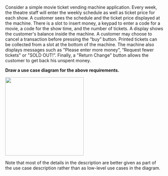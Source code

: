 <panel header="Q: Use case diagram for a ticket vending machine :two:">
<question has-input="false">

Consider a simple movie ticket vending machine application. Every week, the theatre staff will enter the weekly schedule as well as ticket price for each show.  A customer sees the schedule and the ticket price displayed at the machine. There is a slot to insert money, a keypad to enter a code for a movie, a code for the show time, and the number of tickets.  A display shows the customer's balance inside the machine.  A customer may choose to cancel a transaction before pressing the “buy” button. Printed tickets can be collected from a slot at the bottom of the machine.  The machine also displays messages such as "Please enter more money”, “Request fewer tickets" or "SOLD OUT!”.  Finally, a "Return Change" button allows the customer to get back his unspent money.

**Draw a use case diagram for the above requirements.**

<div slot="answer">

<img src="{{baseUrl}}/requirements/useCases/identification/images/TicketMachine.jpg" height="250" />

<p/>

Note that most of the details in the description are better given as part of the use case description rather than as low-level use cases in the diagram.

</div>
</question>
</panel>
